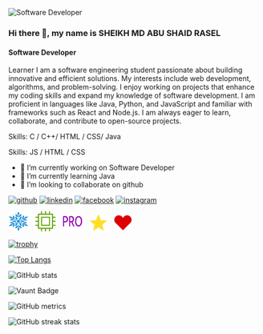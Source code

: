![Software Developer](https://scontent.fdac68-2.fna.fbcdn.net/v/t39.30808-6/455091904_1885307671957269_5020470115521857661_n.jpg?_nc_cat=103&ccb=1-7&_nc_sid=6ee11a&_nc_eui2=AeF6gxr1RI0xdreL0uzBPxX6B6D8cOK_EeYHoPxw4r8R5vFI9VQCxidDVAqn8T71P6ezD4AqWZ0so-qJ6Ds0YnH9&_nc_ohc=SA_jyLx2AlAQ7kNvgHgpZ_B&_nc_oc=AdnrH1tFA8BgI7Snq8t1ytAV_UXEAlZKAGbOMmXDgTv5A0yPQM6OmOzsPApwRilIwhJ5UkhOUh0hRAgFX0KQ8U_I&_nc_zt=23&_nc_ht=scontent.fdac68-2.fna&_nc_gid=BjcyeOyC15GUxRfMoIO7cw&oh=00_AYFsrxi4E0Hnh4hPCZVBo1AfCmp-hJcUthpma8YwNbEV3w&oe=67EE07BA)

### Hi there 👋, my name is SHEIKH MD ABU SHAID RASEL
#### Software Developer


Learner
I am a software engineering student passionate about building innovative and efficient solutions. My interests include web development, algorithms, and problem-solving. I enjoy working on projects that enhance my coding skills and expand my knowledge of software development. I am proficient in languages like Java, Python, and JavaScript and familiar with frameworks such as React and Node.js. I am always eager to learn, collaborate, and contribute to open-source projects.

Skills: C / C++/ HTML / CSS/ Java

Skills:  JS / HTML / CSS 

- 🔭 I’m currently working on Software Developer 
- 🌱 I’m currently learning Java 
- 👯 I’m looking to collaborate on github 


[<img src='https://cdn.jsdelivr.net/npm/simple-icons@3.0.1/icons/github.svg' alt='github' height='40'>](https://github.com/sheikhrasel35)  [<img src='https://cdn.jsdelivr.net/npm/simple-icons@3.0.1/icons/linkedin.svg' alt='linkedin' height='40'>](https://www.linkedin.com/in/https://www.linkedin.com/in/sheikh-md-abu-shaid-rasel//)  [<img src='https://cdn.jsdelivr.net/npm/simple-icons@3.0.1/icons/facebook.svg' alt='facebook' height='40'>](https://www.facebook.com/https://web.facebook.com/SheikhRasel2004/about)  [<img src='https://cdn.jsdelivr.net/npm/simple-icons@3.0.1/icons/instagram.svg' alt='instagram' height='40'>](https://www.instagram.com/https://www.instagram.com/sheikh__rasel___//)  

<a href='https://archiveprogram.github.com/'><img src='https://raw.githubusercontent.com/acervenky/animated-github-badges/master/assets/acbadge.gif' width='40' height='40'></a> <a href='https://docs.github.com/en/developers'><img src='https://raw.githubusercontent.com/acervenky/animated-github-badges/master/assets/devbadge.gif' width='40' height='40'></a> <a href='https://github.com/pricing'><img src='https://raw.githubusercontent.com/acervenky/animated-github-badges/master/assets/pro.gif' width='40' height='40'></a> <a href='https://stars.github.com/'><img src='https://raw.githubusercontent.com/acervenky/animated-github-badges/master/assets/starbadge.gif' width='35' height='35'></a> <a href='https://docs.github.com/en/github/supporting-the-open-source-community-with-github-sponsors'><img src='https://raw.githubusercontent.com/acervenky/animated-github-badges/master/assets/sponsorbadge.gif' width='35' height='35'></a> 

[![trophy](https://github-profile-trophy.vercel.app/?username=sheikhrasel35)](https://github.com/ryo-ma/github-profile-trophy)

[![Top Langs](https://github-readme-stats.vercel.app/api/top-langs/?username=sheikhrasel35)](https://github.com/anuraghazra/github-readme-stats)

![GitHub stats](https://github-readme-stats.vercel.app/api?username=sheikhrasel35&show_icons=true&count_private=true)  

![Vaunt Badge](https://api.vaunt.dev/v1/github/entities/sheikhrasel35/contributions?format=svg&private=true)  

![GitHub metrics](https://metrics.lecoq.io/sheikhrasel35)  

![GitHub streak stats](https://streak-stats.demolab.com/?user=sheikhrasel35)  

